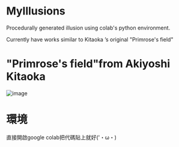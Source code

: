 # Mylllusions
Procedurally generated illusion using colab's python environment.

Currently have works similar to Kitaoka ’s original "Primrose's field"
# "Primrose's field"from Akiyoshi Kitaoka

![image](https://github.com/user-attachments/assets/24c70657-9623-4dec-b8ed-830d44f9dab3)

# 環境
直接開啟google colab把代碼貼上就好('・ω・)
